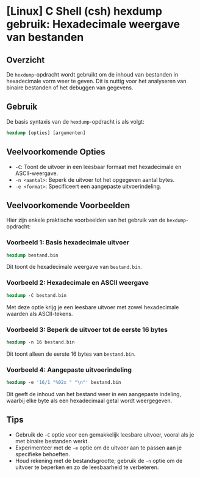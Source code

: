 # [Linux] C Shell (csh) hexdump gebruik: Hexadecimale weergave van bestanden

## Overzicht
De `hexdump`-opdracht wordt gebruikt om de inhoud van bestanden in hexadecimale vorm weer te geven. Dit is nuttig voor het analyseren van binaire bestanden of het debuggen van gegevens.

## Gebruik
De basis syntaxis van de `hexdump`-opdracht is als volgt:

```csh
hexdump [opties] [argumenten]
```

## Veelvoorkomende Opties
- `-C`: Toont de uitvoer in een leesbaar formaat met hexadecimale en ASCII-weergave.
- `-n <aantal>`: Beperk de uitvoer tot het opgegeven aantal bytes.
- `-e <format>`: Specificeert een aangepaste uitvoerindeling.

## Veelvoorkomende Voorbeelden
Hier zijn enkele praktische voorbeelden van het gebruik van de `hexdump`-opdracht:

### Voorbeeld 1: Basis hexadecimale uitvoer
```csh
hexdump bestand.bin
```
Dit toont de hexadecimale weergave van `bestand.bin`.

### Voorbeeld 2: Hexadecimale en ASCII weergave
```csh
hexdump -C bestand.bin
```
Met deze optie krijg je een leesbare uitvoer met zowel hexadecimale waarden als ASCII-tekens.

### Voorbeeld 3: Beperk de uitvoer tot de eerste 16 bytes
```csh
hexdump -n 16 bestand.bin
```
Dit toont alleen de eerste 16 bytes van `bestand.bin`.

### Voorbeeld 4: Aangepaste uitvoerindeling
```csh
hexdump -e '16/1 "%02x " "\n"' bestand.bin
```
Dit geeft de inhoud van het bestand weer in een aangepaste indeling, waarbij elke byte als een hexadecimaal getal wordt weergegeven.

## Tips
- Gebruik de `-C` optie voor een gemakkelijk leesbare uitvoer, vooral als je met binaire bestanden werkt.
- Experimenteer met de `-e` optie om de uitvoer aan te passen aan je specifieke behoeften.
- Houd rekening met de bestandsgrootte; gebruik de `-n` optie om de uitvoer te beperken en zo de leesbaarheid te verbeteren.